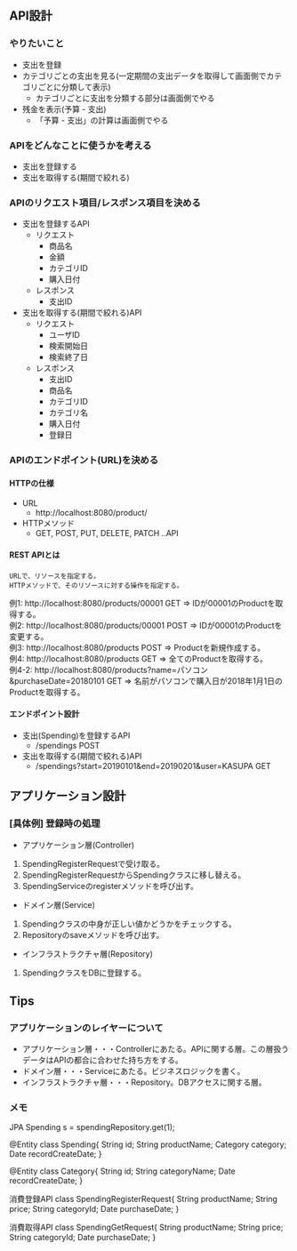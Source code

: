 ## API設計

### やりたいこと
- 支出を登録
- カテゴリごとの支出を見る(一定期間の支出データを取得して画面側でカテゴリごとに分類して表示)
    - カテゴリごとに支出を分類する部分は画面側でやる
- 残金を表示(予算 - 支出)
    - 「予算 - 支出」の計算は画面側でやる

### APIをどんなことに使うかを考える
- 支出を登録する
- 支出を取得する(期間で絞れる)

### APIのリクエスト項目/レスポンス項目を決める
- 支出を登録するAPI
    - リクエスト
        - 商品名
        - 金額
        - カテゴリID
        - 購入日付
    - レスポンス
        - 支出ID
- 支出を取得する(期間で絞れる)API
    - リクエスト
        - ユーザID
        - 検索開始日
        - 検索終了日
    - レスポンス
        - 支出ID
        - 商品名
        - カテゴリID
        - カテゴリ名
        - 購入日付
        - 登録日

### APIのエンドポイント(URL)を決める
#### HTTPの仕様
- URL
    - http://localhost:8080/product/
- HTTPメソッド
    - GET, POST, PUT, DELETE, PATCH ..API

#### REST APIとは
```
URLで、リソースを指定する。  
HTTPメソッドで、そのリソースに対する操作を指定する。
```

例1: http://localhost:8080/products/00001 GET => IDが00001のProductを取得する。  
例2: http://localhost:8080/products/00001 POST => IDが00001のProductを変更する。  
例3: http://localhost:8080/products POST => Productを新規作成する。  
例4: http://localhost:8080/products GET => 全てのProductを取得する。  
例4-2: http://localhost:8080/products?name=パソコン&purchaseDate=20180101 GET => 名前がパソコンで購入日が2018年1月1日のProductを取得する。

#### エンドポイント設計
- 支出(Spending)を登録するAPI
    - /spendings POST
- 支出を取得する(期間で絞れる)API
    - /spendings?start=20190101&end=20190201&user=KASUPA GET

## アプリケーション設計
### [具体例] 登録時の処理
- アプリケーション層(Controller)
1. SpendingRegisterRequestで受け取る。
2. SpendingRegisterRequestからSpendingクラスに移し替える。
3. SpendingServiceのregisterメソッドを呼び出す。

- ドメイン層(Service)  
1. Spendingクラスの中身が正しい値かどうかをチェックする。
2. Repositoryのsaveメソッドを呼び出す。

- インフラストラクチャ層(Repository) 
1. SpendingクラスをDBに登録する。

## Tips
### アプリケーションのレイヤーについて
- アプリケーション層・・・Controllerにあたる。APIに関する層。この層扱うデータはAPIの都合に合わせた持ち方をする。  
- ドメイン層・・・Serviceにあたる。ビジネスロジックを書く。  
- インフラストラクチャ層・・・Repository。DBアクセスに関する層。  

### メモ
JPA
Spending s = spendingRepository.get(1);

@Entity
class Spending{
    String id;
    String productName;
    Category category;
    Date recordCreateDate;
}

@Entity
class Category{
    String id;
    String categoryName;
    Date recordCreateDate;
}


消費登録API
class SpendingRegisterRequest{
    String productName;
    String price;
    String categoryId;
    Date purchaseDate;
}

消費取得API
class SpendingGetRequest{
    String productName;
    String price;
    String categoryId;
    Date purchaseDate;
}